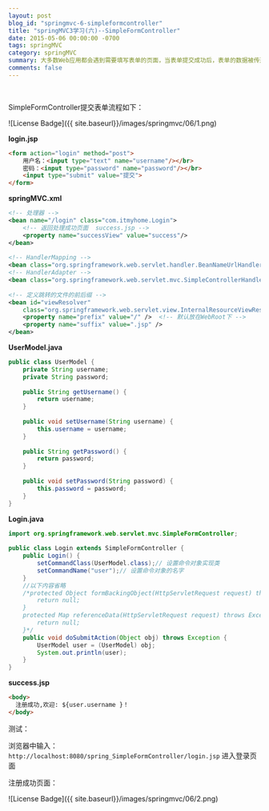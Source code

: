```yaml
---
layout: post
blog_id: "springmvc-6-simpleformcontroller"
title: "springMVC3学习(六)--SimpleFormController"
date: 2015-05-06 00:00:00 -0700
tags: springMVC
category: springMVC
summary: 大多数Web应用都会遇到需要填写表单的页面，当表单提交成功后，表单的数据被传送给Web服务器中处理。
comments: false
---
```

<br>

SimpleFormController提交表单流程如下：

![License Badge]({{ site.baseurl}}/images/springmvc/06/1.png)

**login.jsp**

```html
<form action="login" method="post">  
    用户名：<input type="text" name="username"/></br>  
    密码：<input type="password" name="password"/></br>  
    <input type="submit" value="提交">  
</form> 
```

**springMVC.xml**

```xml
<!-- 处理器 -->  
<bean name="/login" class="com.itmyhome.Login">  
    <!-- 返回处理成功页面  success.jsp -->  
    <property name="successView" value="success"/>  
</bean>  
  
<!-- HandlerMapping -->  
<bean class="org.springframework.web.servlet.handler.BeanNameUrlHandlerMapping"></bean>  
<!-- HandlerAdapter -->  
<bean class="org.springframework.web.servlet.mvc.SimpleControllerHandlerAdapter"></bean>  
  
<!-- 定义跳转的文件的前后缀 -->  
<bean id="viewResolver"  
    class="org.springframework.web.servlet.view.InternalResourceViewResolver">  
    <property name="prefix" value="/" />  <!-- 默认放在WebRoot下 -->  
    <property name="suffix" value=".jsp" />   
</bean>
```

**UserModel.java**

```java
public class UserModel {  
    private String username;  
    private String password;  
  
    public String getUsername() {  
        return username;  
    }  
  
    public void setUsername(String username) {  
        this.username = username;  
    }  
  
    public String getPassword() {  
        return password;  
    }  
  
    public void setPassword(String password) {  
        this.password = password;  
    }  
}
```

**Login.java**

```java
import org.springframework.web.servlet.mvc.SimpleFormController;  
  
public class Login extends SimpleFormController {  
    public Login() {  
        setCommandClass(UserModel.class);// 设置命令对象实现类  
        setCommandName("user");// 设置命令对象的名字  
    }  
    //以下内容省略  
    /*protected Object formBackingObject(HttpServletRequest request) throws Exception {  
        return null; 
    }  
    protected Map referenceData(HttpServletRequest request) throws Exception {  
        return null; 
    }*/  
    public void doSubmitAction(Object obj) throws Exception {  
        UserModel user = (UserModel) obj;  
        System.out.println(user);  
    }  
}
```

**success.jsp**

```html
<body>  
  注册成功,欢迎: ${user.username }！  
</body> 
```

测试：

浏览器中输入：`http://localhost:8080/spring_SimpleFormController/login.jsp` 进入登录页面

注册成功页面：

![License Badge]({{ site.baseurl}}/images/springmvc/06/2.png)

<br>